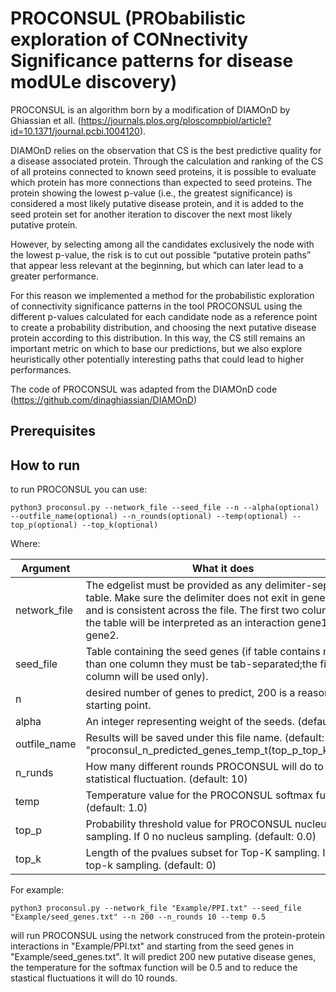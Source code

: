 # PROCONSUL (PRObabilistic exploration of CONnectivity Significance patterns for disease modULe discovery)
PROCONSUL is an algorithm born by a modification of DIAMOnD by Ghiassian et all. (https://journals.plos.org/ploscompbiol/article?id=10.1371/journal.pcbi.1004120).

DIAMOnD relies on the observation that CS is the best predictive quality for a disease associated protein.
Through the calculation and ranking of the CS of all proteins connected to known seed proteins, it is possible to evaluate which protein has more connections than expected to seed proteins.
The protein showing the lowest p-value (i.e., the greatest significance) is considered a most likely putative disease protein, and it is added to the seed protein set for another iteration to discover the next most likely putative protein.

However, by selecting among all the candidates exclusively the node with the lowest p-value, the risk is to cut out possible “putative protein paths” that appear less relevant at the beginning, but which can later lead to a greater performance.

For this reason we implemented a method for the probabilistic exploration of connectivity significance patterns in the tool PROCONSUL using the different p-values calculated for each candidate node as a reference point to create a probability distribution, and choosing the next putative disease protein according to this distribution. In this way, the CS still remains an important metric on which to base our predictions, but we also explore heuristically other potentially interesting paths that could lead to higher performances.

The code of PROCONSUL was adapted from the DIAMOnD code (https://github.com/dinaghiassian/DIAMOnD)

## Prerequisites


## How to run
to run PROCONSUL you can use:

```
python3 proconsul.py --network_file --seed_file --n --alpha(optional) --outfile_name(optional) --n_rounds(optional) --temp(optional) --top_p(optional) --top_k(optional)
```
Where:

| Argument 	| What it does 	|
|---	|---	|
| network_file 	| The edgelist must be provided as any delimiter-separated table. Make sure the delimiter does not exit in gene IDs and is consistent across the file. The first two columns of the table will be interpreted as an interaction gene1 <==> gene2. |
| seed_file  	| Table containing the seed genes (if table contains more than one column they must be tab-separated;the first column will be used only). |
| n 	| desired number of genes to predict, 200 is a reasonable starting point. |
| alpha 	| An integer representing weight of the seeds. (default: 1) |
| outfile_name 	| Results will be saved under this file name. (default: "proconsul_n_predicted_genes_temp_t(top_p_top_k_).txt") |
| n_runds 	| How many different rounds PROCONSUL will do to reduce statistical fluctuation. (default: 10) 	|
| temp 	| Temperature value for the PROCONSUL softmax function. (default: 1.0) 	|
| top_p 	| Probability threshold value for PROCONSUL nucleus sampling. If 0 no nucleus sampling. (default: 0.0) 	|
| top_k 	| Length of the pvalues subset for Top-K sampling. If 0 no top-k sampling. (default: 0)	|

For example: 
```
python3 proconsul.py --network_file "Example/PPI.txt" --seed_file "Example/seed_genes.txt" --n 200 --n_rounds 10 --temp 0.5
```
will run PROCONSUL using the network construced from the protein-protein interactions in "Example/PPI.txt" and starting from the seed genes in "Example/seed_genes.txt".
It will predict 200 new putative disease genes, the temperature for the softmax function will be 0.5 and to reduce the stastical fluctuations it will do 10 rounds.
